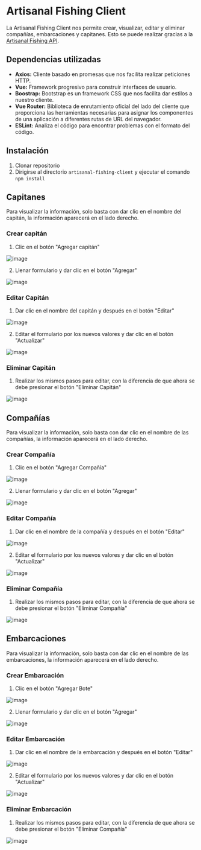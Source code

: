 # Artisanal Fishing Client
La Artisanal Fishing Client nos permite crear, visualizar, editar y eliminar compañías, embarcaciones y capitanes. 
Esto se puede realizar gracias a la [Artisanal Fishing API](https://github.com/WollenMoth/artisanal-fishing-api).

## Dependencias utilizadas
- **Axios:** Cliente basado en promesas que nos facilita realizar peticiones HTTP. 
- **Vue:** Framework progresivo para construir interfaces de usuario. 
- **Boostrap:** Bootstrap es un framework CSS que nos facilita dar estilos a nuestro cliente.
- **Vue Router:** Biblioteca de enrutamiento oficial del lado del cliente que proporciona las herramientas necesarias para asignar los componentes de una aplicación a diferentes rutas de URL del navegador.
- **ESLint:** Analiza el código para encontrar problemas con el formato del código.

## Instalación
1. Clonar repositorio
2. Dirigirse al directorio `artisanal-fishing-client` y ejecutar el comando `npm install`<br>

## Capitanes
Para visualizar la información, solo basta con dar clic en el nombre del capitán, la información aparecerá en el lado derecho. 

### Crear capitán
1. Clic en el botón "Agregar capitán" 

![image](https://user-images.githubusercontent.com/54995852/168506736-b57601c3-0779-4185-b6cd-4ee5c7401b59.png)

2. Llenar formulario y dar clic en el botón "Agregar"

![image](https://user-images.githubusercontent.com/54995852/168506857-5a5dbab5-3513-4128-ba36-3fb4093fc78b.png)

### Editar Capitán
1. Dar clic en el nombre del capitán y después en el botón "Editar"

![image](https://user-images.githubusercontent.com/54995852/168507271-3f9e828b-c961-4611-aa91-675404ffae65.png)

2. Editar el formulario por los nuevos valores y dar clic en el botón "Actualizar"

![image](https://user-images.githubusercontent.com/54995852/168507580-fecba9fe-050b-40b9-9012-a9d80979bc12.png)

### Eliminar Capitán
1. Realizar los mismos pasos para editar, con la diferencia de que ahora se debe presionar el botón "Eliminar Capitán"

![image](https://user-images.githubusercontent.com/54995852/168507516-feefab0d-6143-4478-9bb4-b8f0b071ea4d.png)

## Compañías
Para visualizar la información, solo basta con dar clic en el nombre de las compañías, la información aparecerá en el lado derecho. 

### Crear Compañía
1. Clic en el botón "Agregar Compañía" 

![image](https://user-images.githubusercontent.com/54995852/168508042-850cf91a-0ecf-47e4-8872-460298bf809f.png)

2. Llenar formulario y dar clic en el botón "Agregar"

![image](https://user-images.githubusercontent.com/54995852/168508070-3b8601dd-e23b-4927-831b-26b6470aaba7.png)

### Editar Compañía
1. Dar clic en el nombre de la compañía y después en el botón "Editar"

![image](https://user-images.githubusercontent.com/54995852/168508151-3dff7734-d5d2-4922-b2c1-5d5813c71001.png)

2. Editar el formulario por los nuevos valores y dar clic en el botón "Actualizar"

![image](https://user-images.githubusercontent.com/54995852/168508233-d8c48779-4fe0-4662-aa75-3e392dfd4d3d.png)

### Eliminar Compañía
1. Realizar los mismos pasos para editar, con la diferencia de que ahora se debe presionar el botón "Eliminar Compañía"

![image](https://user-images.githubusercontent.com/54995852/168508250-98eddd43-b6d0-47b8-ad0b-ba15a4898a13.png)

## Embarcaciones
Para visualizar la información, solo basta con dar clic en el nombre de las embarcaciones, la información aparecerá en el lado derecho. 

### Crear Embarcación
1. Clic en el botón "Agregar Bote" 

![image](https://user-images.githubusercontent.com/54995852/168508509-f1735570-64f6-4d25-8133-920a0a8987ee.png)

2. Llenar formulario y dar clic en el botón "Agregar"

![image](https://user-images.githubusercontent.com/54995852/168508070-3b8601dd-e23b-4927-831b-26b6470aaba7.png)

### Editar Embarcación
1. Dar clic en el nombre de la embarcación y después en el botón "Editar"

![image](https://user-images.githubusercontent.com/54995852/168508755-f1cc5eff-7566-4436-8050-0e2b7c7afd0e.png)


2. Editar el formulario por los nuevos valores y dar clic en el botón "Actualizar"

![image](https://user-images.githubusercontent.com/54995852/168508819-9b83cbcf-e285-48df-9a34-8323c012abb8.png)


### Eliminar Embarcación
1. Realizar los mismos pasos para editar, con la diferencia de que ahora se debe presionar el botón "Eliminar Compañía"

![image](https://user-images.githubusercontent.com/54995852/168508839-1fc77132-d249-49de-96c1-60ca48831ea3.png)
